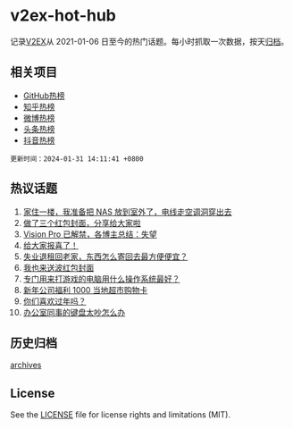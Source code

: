 # v2ex-hot-hub

 记录[V2EX](https://www.v2ex.com/)从 2021-01-06 日至今的热门话题。每小时抓取一次数据，按天[归档](archives)。
 
 ## 相关项目

- [GitHub热榜](https://github.com/lonnyzhang423/github-hot-hub)
- [知乎热榜](https://github.com/lonnyzhang423/zhihu-hot-hub)
- [微博热榜](https://github.com/lonnyzhang423/weibo-hot-hub)
- [头条热榜](https://github.com/lonnyzhang423/toutiao-hot-hub)
- [抖音热榜](https://github.com/lonnyzhang423/douyin-hot-hub)


 `更新时间：2024-01-31 14:11:41 +0800`

## 热议话题

1. [家住一楼，我准备把 NAS 放到室外了，电线走空调洞穿出去](https://www.v2ex.com/t/1012845)
1. [做了三个红包封面，分享给大家啦](https://www.v2ex.com/t/1012909)
1. [Vision Pro 已解禁，各博主总结：失望](https://www.v2ex.com/t/1012910)
1. [给大家报喜了！](https://www.v2ex.com/t/1012797)
1. [失业退租回老家，东西怎么寄回去最方便便宜？](https://www.v2ex.com/t/1012818)
1. [我也来送波红包封面](https://www.v2ex.com/t/1012856)
1. [专门用来打游戏的电脑用什么操作系统最好？](https://www.v2ex.com/t/1012883)
1. [新年公司福利 1000 当地超市购物卡](https://www.v2ex.com/t/1012951)
1. [你们喜欢过年吗？](https://www.v2ex.com/t/1012992)
1. [办公室同事的键盘太吵怎么办](https://www.v2ex.com/t/1013009)

## 历史归档

[archives](archives)

## License

See the [LICENSE](LICENSE) file for license rights and limitations (MIT).
